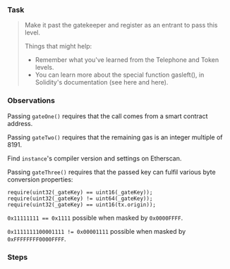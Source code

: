 ### Task

>Make it past the gatekeeper and register as an entrant to pass this level.
>
>Things that might help:
>* Remember what you've learned from the Telephone and Token levels.
>* You can learn more about the special function gasleft(), in Solidity's documentation (see here and here).

### Observations

Passing `gateOne()` requires that the call comes from a smart contract address.

Passing `gateTwo()` requires that the remaining gas is an integer multiple of 8191.

Find `instance`'s compiler version and settings on Etherscan.

Passing `gateThree()` requires that the passed key can fulfil various byte conversion properties: 
```
require(uint32(_gateKey) == uint16(_gateKey));
require(uint32(_gateKey) != uint64(_gateKey));
require(uint32(_gateKey) == uint16(tx.origin));
```

`0x11111111 == 0x1111` possible when masked by `0x0000FFFF`.

`0x1111111100001111 != 0x00001111` possible when masked by `0xFFFFFFFF0000FFFF`.

### Steps

